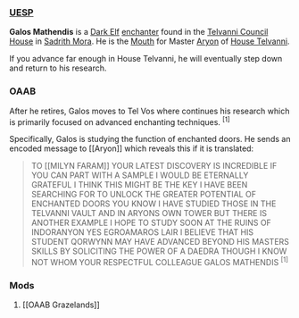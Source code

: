 ### [UESP](https://en.uesp.net/wiki/Morrowind:Galos_Mathendis)
**Galos Mathendis** is a [Dark Elf](https://en.uesp.net/wiki/Morrowind:Dark_Elf "Morrowind:Dark Elf") [enchanter](https://en.uesp.net/wiki/Morrowind:Enchanter_(class) "Morrowind:Enchanter (class)") found in the [Telvanni Council House](https://en.uesp.net/wiki/Morrowind:Telvanni_Council_House "Morrowind:Telvanni Council House") in [Sadrith Mora](https://en.uesp.net/wiki/Morrowind:Sadrith_Mora "Morrowind:Sadrith Mora"). He is the [Mouth](https://en.uesp.net/wiki/Morrowind:Mouth "Morrowind:Mouth") for Master [Aryon](https://en.uesp.net/wiki/Morrowind:Aryon "Morrowind:Aryon") of [House Telvanni](https://en.uesp.net/wiki/Morrowind:House_Telvanni "Morrowind:House Telvanni").

If you advance far enough in House Telvanni, he will eventually step down and return to his research.
### OAAB
After he retires, Galos moves to Tel Vos where continues his research which is primarily focused on advanced enchanting techniques. <sup>[1]</sup>

Specifically, Galos is studying the function of enchanted doors. He sends an encoded message to [[Aryon]] which reveals this if it is translated:

> TO [[MILYN FARAM]]
> YOUR LATEST DISCOVERY IS INCREDIBLE
> IF YOU CAN PART WITH A SAMPLE I WOULD BE ETERNALLY GRATEFUL
> I THINK THIS MIGHT BE THE KEY I HAVE BEEN SEARCHING FOR TO UNLOCK THE GREATER POTENTIAL OF ENCHANTED DOORS
> YOU KNOW I HAVE STUDIED THOSE IN THE TELVANNI VAULT AND IN ARYONS OWN TOWER BUT THERE IS ANOTHER EXAMPLE I HOPE TO STUDY SOON
> AT THE RUINS OF INDORANYON
> YES EGROAMAROS LAIR
> I BELIEVE THAT HIS STUDENT QORWYNN MAY HAVE ADVANCED BEYOND HIS MASTERS SKILLS BY SOLICITING THE POWER OF A DAEDRA
> THOUGH I KNOW NOT WHOM
> YOUR RESPECTFUL COLLEAGUE
> GALOS MATHENDIS <sup>[1]</sup>
### Mods
1. [[OAAB Grazelands]]